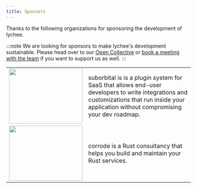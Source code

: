 ```yaml
---
title: Sponsors
---
```


Thanks to the following organizations for sponsoring the development of lychee.

:::note
We are looking for sponsors to make lychee's development sustainable.
Please head over to our [Open Collective](https://opencollective.com/lychee-collective) or [book a meeting with the team](https://cal.com/lychee) if you want to support us as well.
:::

<table>
  <tr>
    <td>
      <a href="https://suborbital.dev/">
        <img src="/sponsors/suborbital.svg" width="200" height="150" />
      </a>
    </td>
    <td>
        suborbital is is a plugin system for SaaS that allows end-user
        developers to write integrations and customizations that run inside your
        application without compromising your dev roadmap.
    </td>
  </tr>
  <tr>
    <td>
      <a href="https://corrode.dev">
        <img src="/sponsors/corrode.svg" width="200" height="150" />
      </a>
    </td>
    <td>
      corrode is a Rust consultancy that helps you build and maintain your Rust
      services.
    </td>
  </tr>
</table>
